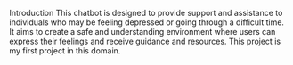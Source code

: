 Introduction
This chatbot is designed to provide support and assistance to individuals who may be feeling depressed or going through a difficult time. It aims to create a safe and understanding environment where users can express their feelings and receive guidance and resources. This project is my first project in this domain.